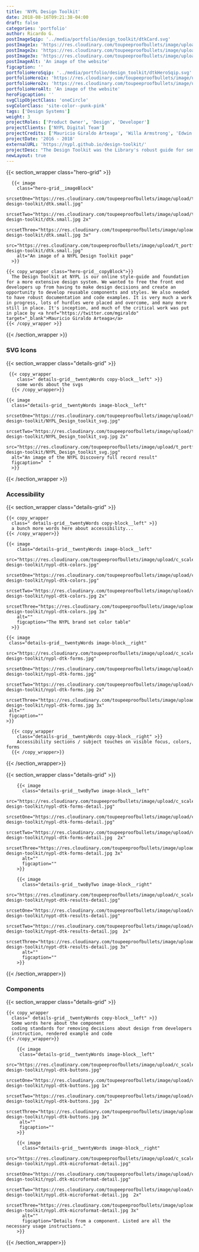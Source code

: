```yaml
---
title: 'NYPL Design Toolkit'
date: 2018-08-16T09:21:38-04:00
draft: false
categories: 'portfolio'
author: Ricardo G.
postImageSqip: '../media/portfolio/design_toolkit/dtkCard.svg'
postImage1x: 'https://res.cloudinary.com/toupeeproofbullets/image/upload/t_hp_portfolio/v1549729406/nypl-design-toolkit/dtkCard.jpg'
postImage2x: 'https://res.cloudinary.com/toupeeproofbullets/image/upload/t_hp_portfolio_2x/v1549729406/nypl-design-toolkit/dtkCard.jpg'
postImage3x: 'https://res.cloudinary.com/toupeeproofbullets/image/upload/t_hp_portfolio_3x/v1549729406/nypl-design-toolkit/dtkCard.jpg'
postImageAlt: 'An image of the website'
figcaption: ''
portfolioHeroSqip: '../media/portfolio/design_toolkit/dtkHeroSqip.svg'
portfolioHero1x: 'https://res.cloudinary.com/toupeeproofbullets/image/upload/t_portfolio_hero_16_9/v1548722203/nypl-design-toolkit/Design-Toolkit.jpg'
portfolioHero2x: 'https://res.cloudinary.com/toupeeproofbullets/image/upload/t_portfolio_hero_2x/v1548722203/nypl-design-toolkit/Design-Toolkit.jpg'
portfolioHeroAlt: 'An image of the website'
heroFigcaption: ''
svgClipObjectClass: 'oneCircle'
svgColorClass: 'site-color--punk-pink'
tags: ['Design Systems']
weight: 3
projectRoles: ['Product Owner', 'Design', 'Developer']
projectClients: ['NYPL Digital Team']
projectCredits: ['Mauricio Giraldo Arteaga', 'Willa Armstrong', 'Edwin Guzman']
projectDate: '2016 - 2018'
externalURL: 'https://nypl.github.io/design-toolkit/'
projectDesc: "The Design Toolkit was the Library's robust guide for semantics, design, and accessibility. Complete with functional examples and ready to use code."
newLayout: true
---
```


{{< section_wrapper class="hero-grid" >}}

      {{< image
        class="hero-grid__imageBlock"
        srcsetOne="https://res.cloudinary.com/toupeeproofbullets/image/upload/t_portfolio_hero_16_9/v1548722203/nypl-design-toolkit/dtk.small.jpg"
        srcsetTwo="https://res.cloudinary.com/toupeeproofbullets/image/upload/t_portfolio_hero_2x/v1548722203/nypl-design-toolkit/dtk.small.jpg 2x"
        srcsetThree="https://res.cloudinary.com/toupeeproofbullets/image/upload/t_portfolio_hero_3x/v1548722203/nypl-design-toolkit/dtk.small.jpg 3x"
        src="https://res.cloudinary.com/toupeeproofbullets/image/upload/t_portfolio_hero_16_9/v1548722203/nypl-design-toolkit/dtk.small.jpg"
        alt="An image of a NYPL Design Toolkit page"
      >}}

    {{< copy_wrapper class="hero-grid__copyBlock">}}
      The Design Toolkit at NYPL is our online style-guide and foundation for a more extensive design system. We wanted to free the front end developers up from having to make design decisions and create an opportunity to develop reusable components and styles. We also needed to have robust documentation and code examples. It is very much a work in progress, lots of hurdles were placed and overcome, and many more still in place. It's inception, and much of the critical work was put in place by <a href="https://twitter.com/mgiraldo" target="_blank">Mauricio Giraldo Arteaga</a>
    {{< /copy_wrapper >}}

{{< /section_wrapper >}}

### SVG Icons

{{< section_wrapper class="details-grid" >}}

     {{< copy_wrapper
        class=" details-grid__twentyWords copy-block__left" >}}
        some words about the svgs
      {{< /copy_wrapper>}}

    {{< image
      class="details-grid__twentyWords image-block__left"
      srcsetOne="https://res.cloudinary.com/toupeeproofbullets/image/upload/t_portfolio_full/v1551120694/nypl-design-toolkit/NYPL_Design_toolkit_svg.jpg"
      srcsetTwo="https://res.cloudinary.com/toupeeproofbullets/image/upload/t_portfolio_full/v1551120694/nypl-design-toolkit/NYPL_Design_toolkit_svg.jpg 2x"
      src="https://res.cloudinary.com/toupeeproofbullets/image/upload/t_portfolio_full_size_2x/v1551120694/nypl-design-toolkit/NYPL_Design_toolkit_svg.jpg"
      alt="An image of the NYPL Discovery full record result"
      figcaption="  "
      >}}

{{< /section_wrapper >}}

### Accessibility

{{< section_wrapper class="details-grid" >}}

    {{< copy_wrapper
      class=" details-grid__twentyWords copy-block__left" >}}
      a bunch more words here about accessibility...
    {{< /copy_wrapper>}}
        
    {{< image
        class="details-grid__twentyWords image-block__left"
        src="https://res.cloudinary.com/toupeeproofbullets/image/upload/c_scale,w_640/v1576614197/nypl-design-toolkit/nypl-dtk-colors.jpg"
        srcsetOne="https://res.cloudinary.com/toupeeproofbullets/image/upload/c_scale,w_640/v1576614197/nypl-design-toolkit/nypl-dtk-colors.jpg"
        srcsetTwo="https://res.cloudinary.com/toupeeproofbullets/image/upload/c_scale,dpr_2.0,w_640/v1576614197/nypl-design-toolkit/nypl-dtk-colors.jpg 2x"
        srcsetThree="https://res.cloudinary.com/toupeeproofbullets/image/upload/c_scale,dpr_3.0,w_640/v1576614197/nypl-design-toolkit/nypl-dtk-colors.jpg 3x"
        alt=""
        figcaption="The NYPL brand set color table"
      >}}

    {{< image
     class="details-grid__twentyWords image-block__right"
     src="https://res.cloudinary.com/toupeeproofbullets/image/upload/c_scale,w_640/v1576612344/nypl-design-toolkit/nypl-dtk-forms.jpg"
     srcsetOne="https://res.cloudinary.com/toupeeproofbullets/image/upload/c_scale,w_640/v1576612344/nypl-design-toolkit/nypl-dtk-forms.jpg"
     srcsetTwo="https://res.cloudinary.com/toupeeproofbullets/image/upload/c_scale,dpr_2.0,w_640/v1576612344/nypl-design-toolkit/nypl-dtk-forms.jpg 2x"
     srcsetThree="https://res.cloudinary.com/toupeeproofbullets/image/upload/c_scale,dpr_3.0,w_640/v1576612344/nypl-design-toolkit/nypl-dtk-forms.jpg 3x"
     alt=""
     figcaption=""
    >}}

      {{< copy_wrapper
        class="details-grid__twentyWords copy-block__right" >}}
        Accessibility sections / subject touches on visible focus, colors, forms
      {{< /copy_wrapper>}}

{{< /section_wrapper>}}

{{< section_wrapper class="details-grid" >}}

        {{< image
          class="details-grid__twoByTwo image-block__left"
          src="https://res.cloudinary.com/toupeeproofbullets/image/upload/c_scale,dpr_1.0,w_640/v1576615031/nypl-design-toolkit/nypl-dtk-forms-detail.jpg"
          srcsetOne="https://res.cloudinary.com/toupeeproofbullets/image/upload/c_scale,dpr_1.0,w_640/v1576615031/nypl-design-toolkit/nypl-dtk-forms-detail.jpg"
          srcsetTwo="https://res.cloudinary.com/toupeeproofbullets/image/upload/c_scale,dpr_2.0,w_640/v1576615031/nypl-design-toolkit/nypl-dtk-forms-detail.jpg  2x"
          srcsetThree="https://res.cloudinary.com/toupeeproofbullets/image/upload/c_scale,dpr_3.0,w_640/v1576615031/nypl-design-toolkit/nypl-dtk-forms-detail.jpg 3x"
          alt=""
          figcaption=""
        >}}

        {{< image
          class="details-grid__twoByTwo image-block__right"
          src="https://res.cloudinary.com/toupeeproofbullets/image/upload/c_scale,dpr_1.0,w_480/v1576700879/nypl-design-toolkit/nypt-dtk-results-detail.jpg"
          srcsetOne="https://res.cloudinary.com/toupeeproofbullets/image/upload/c_scale,dpr_1.0,w_480/v1576700879/nypl-design-toolkit/nypt-dtk-results-detail.jpg"
          srcsetTwo="https://res.cloudinary.com/toupeeproofbullets/image/upload/c_scale,dpr_2.0,w_480/v1576700879/nypl-design-toolkit/nypt-dtk-results-detail.jpg  2x"
          srcsetThree="https://res.cloudinary.com/toupeeproofbullets/image/upload/c_scale,dpr_3.0,w_480/v1576700879/nypl-design-toolkit/nypt-dtk-results-detail.jpg 3x"
          alt=""
          figcaption=""
        >}}

{{< /section_wrapper>}}

### Components

{{< section_wrapper class="details-grid" >}}

    {{< copy_wrapper
      class=" details-grid__twentyWords copy-block__left" >}}
      Some words here about the component
      coding standards for removing decisions about design from developers
      instruction, rendered example and code
    {{< /copy_wrapper>}}

        {{< image
         class="details-grid__twentyWords image-block__left"
         src="https://res.cloudinary.com/toupeeproofbullets/image/upload/c_scale,w_640/v1576612344/nypl-design-toolkit/nypl-dtk-buttons.jpg"
         srcsetOne="https://res.cloudinary.com/toupeeproofbullets/image/upload/c_scale,w_640/v1576612344/nypl-design-toolkit/nypl-dtk-buttons.jpg 1x"
         srcsetTwo="https://res.cloudinary.com/toupeeproofbullets/image/upload/c_scale,dpr_2.0,w_640/v1576612344/nypl-design-toolkit/nypl-dtk-buttons.jpg  2x"
         srcsetThree="https://res.cloudinary.com/toupeeproofbullets/image/upload/c_scale,dpr_3.0,w_640/v1576612344/nypl-design-toolkit/nypl-dtk-buttons.jpg 3x"
         alt=""
         figcaption=""
        >}}

        {{< image
          class="details-grid__twentyWords image-block__right"
          src="https://res.cloudinary.com/toupeeproofbullets/image/upload/c_scale,dpr_1.0,w_640/v1576615031/nypl-design-toolkit/nypl.dtk-microformat-detail.jpg"
          srcsetOne="https://res.cloudinary.com/toupeeproofbullets/image/upload/c_scale,dpr_1.0,w_640/v1576615031/nypl-design-toolkit/nypl.dtk-microformat-detail.jpg"
          srcsetTwo="https://res.cloudinary.com/toupeeproofbullets/image/upload/c_scale,dpr_1.0,w_640/v1576615031/nypl-design-toolkit/nypl.dtk-microformat-detail.jpg  2x"
          srcsetThree="https://res.cloudinary.com/toupeeproofbullets/image/upload/c_scale,dpr_1.0,w_640/v1576615031/nypl-design-toolkit/nypl.dtk-microformat-detail.jpg 3x"
          alt=""
          figcaption="Details from a component. Listed are all the necessary usage instructions."
        >}}

{{< /section_wrapper>}}